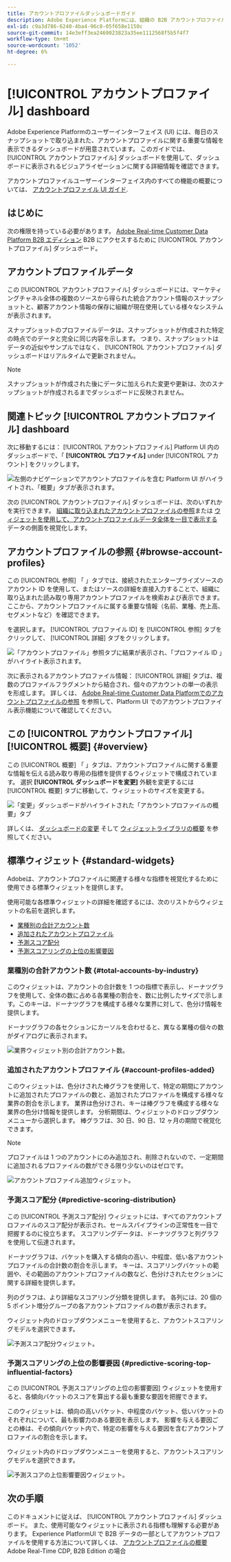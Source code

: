 ```yaml
---
title: アカウントプロファイルダッシュボードガイド
description: Adobe Experience Platformには、組織の B2B アカウントプロファイルに関する重要な情報を表示できるダッシュボードが用意されています。
exl-id: c9a3d786-6240-4ba4-96c8-05f658e1150c
source-git-commit: 14e3eff3ea2469023823a35ee1112568f5b5f4f7
workflow-type: tm+mt
source-wordcount: '1052'
ht-degree: 6%

---
```


# [!UICONTROL アカウントプロファイル] dashboard

Adobe Experience Platformのユーザーインターフェイス (UI) には、毎日のスナップショットで取り込まれた、アカウントプロファイルに関する重要な情報を表示できるダッシュボードが用意されています。 このガイドでは、 [!UICONTROL アカウントプロファイル] ダッシュボードを使用して、ダッシュボードに表示されるビジュアライゼーションに関する詳細情報を確認できます。

アカウントプロファイルユーザーインターフェイス内のすべての機能の概要については、 [アカウントプロファイル UI ガイド](../../rtcdp/accounts/account-profile-ui-guide.md).

## はじめに

次の権限を持っている必要があります。 [Adobe Real-time Customer Data Platform B2B エディション](../../rtcdp/b2b-overview.md) B2B にアクセスするために [!UICONTROL アカウントプロファイル] ダッシュボード。

## アカウントプロファイルデータ

この [!UICONTROL アカウントプロファイル] ダッシュボードには、マーケティングチャネル全体の複数のソースから得られた統合アカウント情報のスナップショットと、顧客アカウント情報の保存に組織が現在使用している様々なシステムが表示されます。

スナップショットのプロファイルデータは、スナップショットが作成された特定の時点でのデータと完全に同じ内容を示します。 つまり、スナップショットはデータの近似やサンプルではなく、 [!UICONTROL アカウントプロファイル] ダッシュボードはリアルタイムで更新されません。

>[!NOTE]
>
>スナップショットが作成された後にデータに加えられた変更や更新は、次のスナップショットが作成されるまでダッシュボードに反映されません。

## 関連トピック [!UICONTROL アカウントプロファイル] dashboard

次に移動するには： [!UICONTROL アカウントプロファイル] Platform UI 内のダッシュボードで、「 **[!UICONTROL プロファイル]** under [!UICONTROL アカウント] をクリックします。

![左側のナビゲーションでアカウントプロファイルを含む Platform UI がハイライトされ、「概要」タブが表示されます。](../images/account-profiles/account-profiles-dashboard.png)

次の [!UICONTROL アカウントプロファイル] ダッシュボードは、次のいずれかを実行できます。 [組織に取り込まれたアカウントプロファイルの参照](#browse-account-profiles)または [ウィジェットを使用して、アカウントプロファイルデータ全体を一目で表示する](#standard-widgets) データの側面を視覚化します。

## アカウントプロファイルの参照 {#browse-account-profiles}

この [!UICONTROL 参照] 「 」タブでは、接続されたエンタープライズソースのアカウント ID を使用して、またはソースの詳細を直接入力することで、組織に取り込まれた読み取り専用アカウントプロファイルを検索および表示できます。 ここから、アカウントプロファイルに属する重要な情報（名前、業種、売上高、セグメントなど）を確認できます。

を選択します。 [!UICONTROL プロファイル ID] を [!UICONTROL 参照] タブをクリックして、 [!UICONTROL 詳細] タブをクリックします。

![「アカウントプロファイル」参照タブに結果が表示され、「プロファイル ID 」がハイライト表示されます。](../images/account-profiles/account-profiles-browse-tab.png)

次に表示されるアカウントプロファイル情報： [!UICONTROL 詳細] タブは、複数のプロファイルフラグメントから結合され、個々のアカウントの単一の表示を形成します。 詳しくは、 [Adobe Real-time Customer Data Platformでのアカウントプロファイルの参照](../../rtcdp/accounts/account-profile-ui-guide.md#browse-account-profiles) を参照して、Platform UI でのアカウントプロファイル表示機能について確認してください。

## この [!UICONTROL アカウントプロファイル] [!UICONTROL 概要] {#overview}

この [!UICONTROL 概要] 「 」タブは、アカウントプロファイルに関する重要な情報を伝える読み取り専用の指標を提供するウィジェットで構成されています。 選択 **[!UICONTROL ダッシュボードを変更]** 外観を変更するには [!UICONTROL 概要] タブに移動して、ウィジェットのサイズを変更する。

![「変更」ダッシュボードがハイライトされた「アカウントプロファイルの概要」タブ](../images/account-profiles/modify-dashboard.png)

詳しくは、 [ダッシュボードの変更](../customize/modify.md) そして [ウィジェットライブラリの概要](../customize/widget-library.md) を参照してください。

## 標準ウィジェット {#standard-widgets}

Adobeは、アカウントプロファイルに関連する様々な指標を視覚化するために使用できる標準ウィジェットを提供します。

使用可能な各標準ウィジェットの詳細を確認するには、次のリストからウィジェットの名前を選択します。

* [業種別の合計アカウント数](#total-accounts-by-industry)
* [追加されたアカウントプロファイル](#account-profiles-added)
* [予測スコア配分](#predictive-scoring-distribution)
* [予測スコアリングの上位の影響要因](#predictive-scoring-top-influential-factors)

### 業種別の合計アカウント数 {#total-accounts-by-industry}

このウィジェットは、アカウントの合計数を 1 つの指標で表示し、ドーナツグラフを使用して、全体の数に占める各業種の割合を、数に比例したサイズで示します。このキーは、ドーナツグラフを構成する様々な業界に対して、色分け情報を提供します。

ドーナツグラフの各セクションにカーソルを合わせると、異なる業種の個々の数がダイアログに表示されます。

![業界ウィジェット別の合計アカウント数。](../images/account-profiles/total-accounts-by-industry-widget.png)

### 追加されたアカウントプロファイル {#account-profiles-added}

このウィジェットは、色分けされた棒グラフを使用して、特定の期間にアカウントに追加されたプロファイルの数と、追加されたプロファイルを構成する様々な業界の割合を示します。 業界は色分けされ、キーは棒グラフを構成する様々な業界の色分け情報を提供します。 分析期間は、ウィジェットのドロップダウンメニューから選択します。 棒グラフは、30 日、90 日、12 ヶ月の期間で視覚化できます。

>[!NOTE]
>
>プロファイルは 1 つのアカウントにのみ追加され、削除されないので、一定期間に追加されるプロファイルの数ができる限り少ないのはゼロです。

![アカウントプロファイル追加ウィジェット。](../images/account-profiles/accounts-profiles-added-widget.png)

### 予測スコア配分 {#predictive-scoring-distribution}

この [!UICONTROL 予測スコア配分] ウィジェットには、すべてのアカウントプロファイルのスコア配分が表示され、セールスパイプラインの正常性を一目で把握するのに役立ちます。 スコアリングデータは、ドーナツグラフと列グラフを使用して伝達されます。

ドーナツグラフは、バケットを購入する傾向の高い、中程度、低い各アカウントプロファイルの合計数の割合を示します。 キーは、スコアリングバケットの範囲や、その範囲のアカウントプロファイルの数など、色分けされたセクションに関する詳細を提供します。

列のグラフは、より詳細なスコアリング分類を提供します。 各列には、20 個の 5 ポイント増分グループの各アカウントプロファイルの数が表示されます。

ウィジェット内のドロップダウンメニューを使用すると、アカウントスコアリングモデルを選択できます。

![予測スコア配分ウィジェット。](../images/account-profiles/predictive-scoring-distribution.png)

### 予測スコアリングの上位の影響要因 {#predictive-scoring-top-influential-factors}

この [!UICONTROL 予測スコアリングの上位の影響要因] ウィジェットを使用すると、各傾向バケットのスコアを算出する最も重要な要因を把握できます。

このウィジェットは、傾向の高いバケット、中程度のバケット、低いバケットのそれぞれについて、最も影響力のある要因を表示します。 影響を与える要因ごとの棒は、その傾向バケット内で、特定の影響を与える要因を含むアカウントプロファイルの割合を示します。

ウィジェット内のドロップダウンメニューを使用すると、アカウントスコアリングモデルを選択できます。

![予測スコアの上位影響要因ウィジェット。](../images/account-profiles/predictive-scoring-top-influential-factors.png)

## 次の手順

このドキュメントに従えば、 [!UICONTROL アカウントプロファイル] ダッシュボード。 また、使用可能なウィジェットに表示される指標も理解する必要があります。 Experience PlatformUI で B2B データの一部としてアカウントプロファイルを使用する方法について詳しくは、 [アカウントプロファイルの概要](../../rtcdp/accounts/account-profile-overview.md) Adobe Real-Time CDP, B2B Edition の場合
